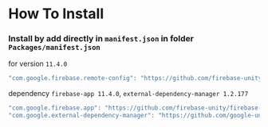 # How To Install

### Install by add directly in `manifest.json` in folder `Packages/manifest.json`

for version `11.4.0`
```csharp
"com.google.firebase.remote-config": "https://github.com/firebase-unity/firebase-remote-config.git#11.4.0",
```


dependency `firebase-app 11.4.0`, `external-dependency-manager 1.2.177`
```csharp
"com.google.firebase.app": "https://github.com/firebase-unity/firebase-app.git#11.4.0",
"com.google.external-dependency-manager": "https://github.com/google-unity/external-dependency-manager.git#1.2.177",
```